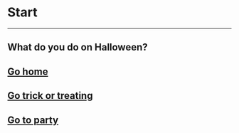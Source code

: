 # Start 
---
## What do you do on Halloween?
## [Go home](Choices/Gohome.md)
## [Go trick or treating](Choices/Gotrickortreating.md)
## [Go to party](Choices/Gotoparty.md)